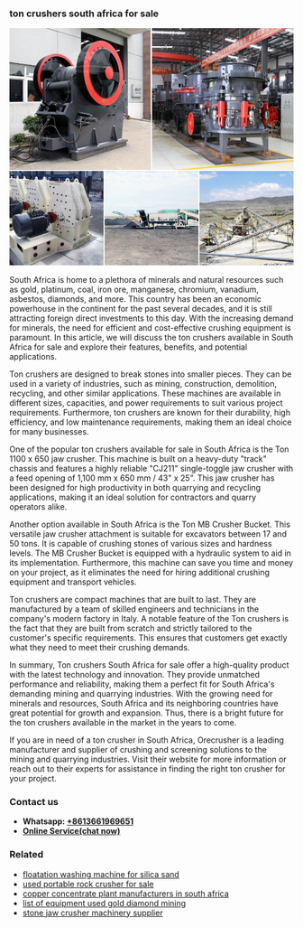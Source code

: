 <h3>ton crushers south africa for sale</h3><img src='1708587462.jpg' alt=''><p>South Africa is home to a plethora of minerals and natural resources such as gold, platinum, coal, iron ore, manganese, chromium, vanadium, asbestos, diamonds, and more. This country has been an economic powerhouse in the continent for the past several decades, and it is still attracting foreign direct investments to this day. With the increasing demand for minerals, the need for efficient and cost-effective crushing equipment is paramount. In this article, we will discuss the ton crushers available in South Africa for sale and explore their features, benefits, and potential applications.</p><p>Ton crushers are designed to break stones into smaller pieces. They can be used in a variety of industries, such as mining, construction, demolition, recycling, and other similar applications. These machines are available in different sizes, capacities, and power requirements to suit various project requirements. Furthermore, ton crushers are known for their durability, high efficiency, and low maintenance requirements, making them an ideal choice for many businesses.</p><p>One of the popular ton crushers available for sale in South Africa is the Ton 1100 x 650 jaw crusher. This machine is built on a heavy-duty "track" chassis and features a highly reliable "CJ211" single-toggle jaw crusher with a feed opening of 1,100 mm x 650 mm / 43" x 25". This jaw crusher has been designed for high productivity in both quarrying and recycling applications, making it an ideal solution for contractors and quarry operators alike.</p><p>Another option available in South Africa is the Ton MB Crusher Bucket. This versatile jaw crusher attachment is suitable for excavators between 17 and 50 tons. It is capable of crushing stones of various sizes and hardness levels. The MB Crusher Bucket is equipped with a hydraulic system to aid in its implementation. Furthermore, this machine can save you time and money on your project, as it eliminates the need for hiring additional crushing equipment and transport vehicles.</p><p>Ton crushers are compact machines that are built to last. They are manufactured by a team of skilled engineers and technicians in the company's modern factory in Italy. A notable feature of the Ton crushers is the fact that they are built from scratch and strictly tailored to the customer's specific requirements. This ensures that customers get exactly what they need to meet their crushing demands.</p><p>In summary, Ton crushers South Africa for sale offer a high-quality product with the latest technology and innovation. They provide unmatched performance and reliability, making them a perfect fit for South Africa's demanding mining and quarrying industries. With the growing need for minerals and resources, South Africa and its neighboring countries have great potential for growth and expansion. Thus, there is a bright future for the ton crushers available in the market in the years to come.</p><p>If you are in need of a ton crusher in South Africa, Orecrusher is a leading manufacturer and supplier of crushing and screening solutions to the mining and quarrying industries. Visit their website for more information or reach out to their experts for assistance in finding the right ton crusher for your project.</p><h3>Contact us</h3><ul><li><strong>Whatsapp:&nbsp;<a href="https://wa.me/8613661969651">+8613661969651</a></strong></li><li><a href="https://swt.shibang-china.com/?git&amp;zhl&amp;ton crushers south africa for sale"><strong>Online Service(chat now)</strong></a></li></ul><h3>Related</h3><ul><li><a href='floatation washing machine for silica sand.md'>floatation washing machine for silica sand</a></li><li><a href='used portable rock crusher for sale.md'>used portable rock crusher for sale</a></li><li><a href='copper concentrate plant manufacturers in south africa.md'>copper concentrate plant manufacturers in south africa</a></li><li><a href='list of equipment used gold diamond mining.md'>list of equipment used gold diamond mining</a></li><li><a href='stone jaw crusher machinery supplier.md'>stone jaw crusher machinery supplier</a></li></ul>